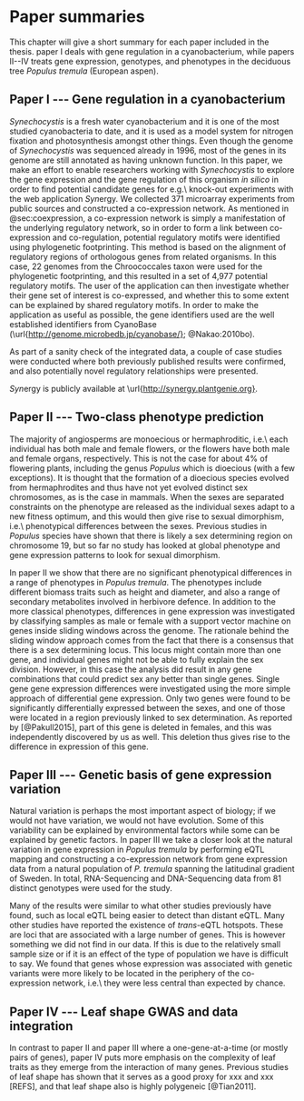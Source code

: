# Paper summaries

This chapter will give a short summary for each paper included in the thesis. paper I deals with gene regulation in a cyanobacterium, while papers II--IV treats gene expression, genotypes, and phenotypes in the deciduous tree *Populus tremula* (European aspen).

## Paper I --- Gene regulation in a cyanobacterium

*Synechocystis* is a fresh water cyanobacterium and it is one of the most studied cyanobacteria to date, and it is used as a model system for nitrogen fixation and photosynthesis amongst other things. Even though the genome of *Synechocystis* was sequenced already in 1996, most of the genes in its genome are still annotated as having unknown function. In this paper, we make an effort to enable researchers working with *Synechocystis* to explore the gene expression and the gene regulation of this organism *in silico* in order to find potential candidate genes for e.g.\ knock-out experiments with the web application *Syn*ergy. We collected 371 microarray experiments from public sources and constructed a co-expression network. As mentioned in @sec:coexpression, a co-expression network is simply a manifestation of the underlying regulatory network, so in order to form a link between co-expression and co-regulation, potential regulatory motifs were identified using phylogenetic footprinting. This method is based on the alignment of regulatory regions of orthologous genes from related organisms. In this case, 22 genomes from the Chroococcales taxon were used for the phylogenetic footprinting, and this resulted in a set of 4,977 potential regulatory motifs. The user of the application can then investigate whether their gene set of interest is co-expressed, and whether this to some extent can be explained by shared regulatory motifs. In order to make the application as useful as possible, the gene identifiers used are the well established identifiers from CyanoBase (\url{http://genome.microbedb.jp/cyanobase/}; @Nakao:2010bo).

As part of a sanity check of the integrated data, a couple of case studies were conducted where both previously published results were confirmed, and also potentially novel regulatory relationships were presented.

*Syn*ergy is publicly available at \url{http://synergy.plantgenie.org}.

## Paper II --- Two-class phenotype prediction

The majority of angiosperms are monoecious or hermaphroditic, i.e.\ each individual has both male and female flowers, or the flowers have both male and female organs, respectively. This is not the case for about 4% of flowering plants, including the genus *Populus* which is dioecious (with a few exceptions). It is thought that the formation of a dioecious species evolved from hermaphrodites and thus have not yet evolved distinct sex chromosomes, as is the case in mammals. When the sexes are separated constraints on the phenotype are released as the individual sexes adapt to a new fitness optimum, and this would then give rise to sexual dimorphism, i.e.\ phenotypical differences between the sexes. Previous studies in *Populus* species have shown that there is likely a sex determining region on chromosome 19, but so far no study has looked at global phenotype and gene expression patterns to look for sexual dimorphism.

In paper II we show that there are no significant phenotypical differences in a range of phenotypes in *Populus tremula*. The phenotypes include different biomass traits such as height and diameter, and also a range of secondary metabolites involved in herbivore defence. In addition to the more classical phenotypes, differences in gene expression was investigated by classifying samples as male or female with a support vector machine on genes inside sliding windows across the genome. The rationale behind the sliding window approach comes from the fact that there is a consensus that there is a sex determining locus. This locus might contain more than one gene, and individual genes might not be able to fully explain the sex division. However, in this case the analysis did result in any gene combinations that could predict sex any better than single genes. Single gene gene expression differences were investigated using the more simple approach of differential gene expression. Only two genes were found to be significantly differentially expressed between the sexes, and one of those were located in a region previously linked to sex determination. As reported by [@Pakull2015], part of this gene is deleted in females, and this was independently discovered by us as well. This deletion thus gives rise to the difference in expression of this gene.

## Paper III --- Genetic basis of gene expression variation

Natural variation is perhaps the most important aspect of biology; if we would not have variation, we would not have evolution. Some of this variability can be explained by environmental factors while some can be explained by genetic factors. In paper III we take a closer look at the natural variation in gene expression in *Populus tremula* by performing eQTL mapping and constructing a co-expression network from gene expression data from a natural population of *P. tremula* spanning the latitudinal gradient of Sweden. In total, RNA-Sequencing and DNA-Sequencing data from 81 distinct genotypes were used for the study.

Many of the results were similar to what other studies previously have found, such as local eQTL being easier to detect than distant eQTL. Many other studies have reported the existence of *trans*-eQTL hotspots. These are loci that are associated with a large number of genes. This is however something we did not find in our data. If this is due to the relatively small sample size or if it is an effect of the type of population we have is difficult to say. We found that genes whose expression was associated with genetic variants were more likely to be located in the periphery of the co-expression network, i.e.\ they were less central than expected by chance.

## Paper IV --- Leaf shape GWAS and data integration

In contrast to paper II and paper III where a one-gene-at-a-time (or mostly pairs of genes), paper IV puts more emphasis on the complexity of leaf traits as they emerge from the interaction of many genes. Previous studies of leaf shape has shown that it serves as a good proxy for xxx and xxx [REFS], and that leaf shape also is highly polygeneic [@Tian2011].
